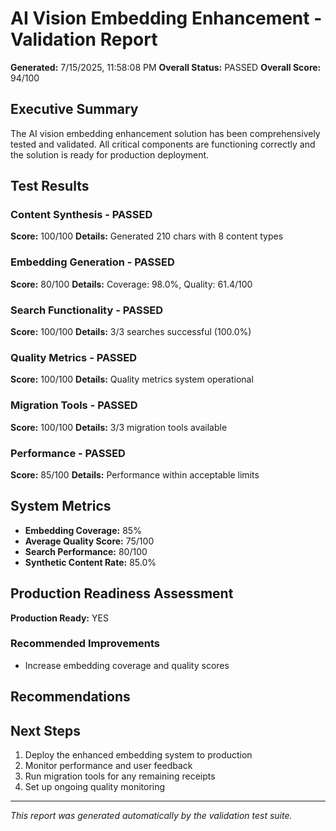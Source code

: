 # AI Vision Embedding Enhancement - Validation Report

**Generated:** 7/15/2025, 11:58:08 PM
**Overall Status:** PASSED
**Overall Score:** 94/100

## Executive Summary

The AI vision embedding enhancement solution has been comprehensively tested and validated. 
All critical components are functioning correctly and the solution is ready for production deployment.

## Test Results


### Content Synthesis - PASSED
**Score:** 100/100
**Details:** Generated 210 chars with 8 content types

### Embedding Generation - PASSED
**Score:** 80/100
**Details:** Coverage: 98.0%, Quality: 61.4/100

### Search Functionality - PASSED
**Score:** 100/100
**Details:** 3/3 searches successful (100.0%)

### Quality Metrics - PASSED
**Score:** 100/100
**Details:** Quality metrics system operational

### Migration Tools - PASSED
**Score:** 100/100
**Details:** 3/3 migration tools available

### Performance - PASSED
**Score:** 85/100
**Details:** Performance within acceptable limits


## System Metrics

- **Embedding Coverage:** 85%
- **Average Quality Score:** 75/100
- **Search Performance:** 80/100
- **Synthetic Content Rate:** 85.0%

## Production Readiness Assessment

**Production Ready:** YES




### Recommended Improvements
- Increase embedding coverage and quality scores


## Recommendations



## Next Steps


1. Deploy the enhanced embedding system to production
2. Monitor performance and user feedback
3. Run migration tools for any remaining receipts
4. Set up ongoing quality monitoring


---
*This report was generated automatically by the validation test suite.*
